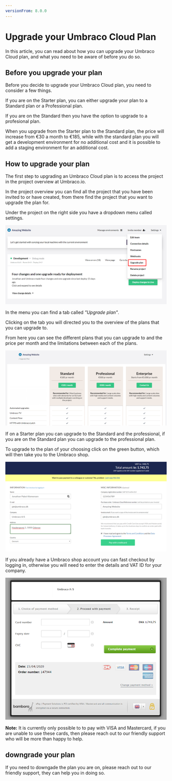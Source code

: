 ```yaml
---
versionFrom: 8.0.0
---
```


# Upgrade your Umbraco Cloud Plan
In this article, you can read about how you can upgrade your Umbraco Cloud plan, and what you need to be aware of before you do so.

## Before you upgrade your plan
Before you decide to upgrade your Umbraco Cloud plan, you need to consider a few things.

If you are on the Starter plan, you can either upgrade your plan to a Standard plan or a Professional plan.

If you are on the Standard then you have the option to upgrade to a profesional plan.

When you upgrade from the Starter plan to the Standard plan, the price will increase from €30 a month to €185, while with the standard plan you will get a development environment for no additional cost and it is possible to add a staging environment for an additional cost.





## How to upgrade your plan

The first step to upgrading an Umbraco Cloud plan is to access the project in the project overview at Umbraco.io. 

In the project overview you can find all the project that you have been invited to or have created, from there find the project that you want to upgrade the plan for.

Under the project on the right side you have a dropdown menu called settings.

![Upgrade plan step 1](images/step_1.png)

In the menu you can find a tab called *"Upgrade plan"*. 

Clicking on the tab you will directed you to the overview of the plans that you can upgrade to.

From here you can see the different plans that you can upgrade to and the price per month and the limitations between each of the plans.

![Upgrade plane step2](images/step_2.png)


If on a Starter plan you can upgrade to the Standard and the professional, if you are on the Standard plan you can upgrade to the professional plan.


To upgrade to the plan of your choosing click on the green button, which will then take you to the Umbraco shop.

![Upgrade plan step3](images/step_3.png)

If you already have a Umbraco shop account you can fast checkout by logging in, otherwise you will need to enter the details and VAT ID for your company.


![Upgrade plan step 3](images/step_4.png)



**Note:** It is currently only possible to to pay with VISA and Mastercard, if you are unable to use these cards, then please reach out to our friendly support who will be more than happy to help.

## downgrade your plan

If you need to downgade the plan you are on, please reach out to our friendly support, they can help you in doing so.

